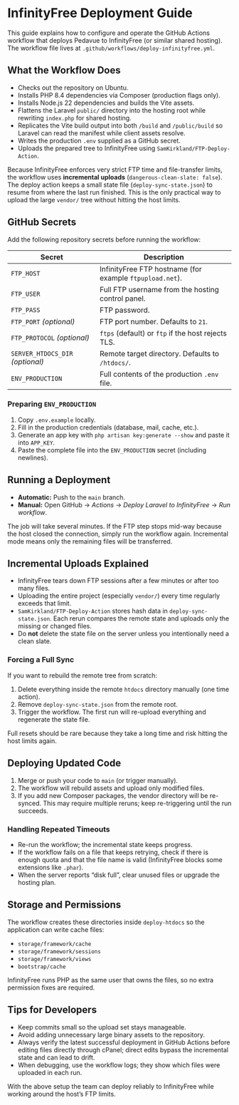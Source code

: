 # InfinityFree Deployment Guide

This guide explains how to configure and operate the GitHub Actions workflow that deploys Pedavue to InfinityFree (or similar shared hosting). The workflow file lives at `.github/workflows/deploy-infinityfree.yml`.

## What the Workflow Does

- Checks out the repository on Ubuntu.
- Installs PHP 8.4 dependencies via Composer (production flags only).
- Installs Node.js 22 dependencies and builds the Vite assets.
- Flattens the Laravel `public/` directory into the hosting root while rewriting `index.php` for shared hosting.
- Replicates the Vite build output into both `/build` and `/public/build` so Laravel can read the manifest while client assets resolve.
- Writes the production `.env` supplied as a GitHub secret.
- Uploads the prepared tree to InfinityFree using `SamKirkland/FTP-Deploy-Action`.

Because InfinityFree enforces very strict FTP time and file-transfer limits, the workflow uses **incremental uploads** (`dangerous-clean-slate: false`). The deploy action keeps a small state file (`deploy-sync-state.json`) to resume from where the last run finished. This is the only practical way to upload the large `vendor/` tree without hitting the host limits.

## GitHub Secrets

Add the following repository secrets before running the workflow:

| Secret                           | Description                                              |
| -------------------------------- | -------------------------------------------------------- |
| `FTP_HOST`                       | InfinityFree FTP hostname (for example `ftpupload.net`). |
| `FTP_USER`                       | Full FTP username from the hosting control panel.        |
| `FTP_PASS`                       | FTP password.                                            |
| `FTP_PORT` _(optional)_          | FTP port number. Defaults to `21`.                       |
| `FTP_PROTOCOL` _(optional)_      | `ftps` (default) or `ftp` if the host rejects TLS.       |
| `SERVER_HTDOCS_DIR` _(optional)_ | Remote target directory. Defaults to `/htdocs/`.         |
| `ENV_PRODUCTION`                 | Full contents of the production `.env` file.             |

### Preparing `ENV_PRODUCTION`

1. Copy `.env.example` locally.
2. Fill in the production credentials (database, mail, cache, etc.).
3. Generate an app key with `php artisan key:generate --show` and paste it into `APP_KEY`.
4. Paste the complete file into the `ENV_PRODUCTION` secret (including newlines).

## Running a Deployment

- **Automatic:** Push to the `main` branch.
- **Manual:** Open GitHub → _Actions_ → _Deploy Laravel to InfinityFree_ → _Run workflow_.

The job will take several minutes. If the FTP step stops mid-way because the host closed the connection, simply run the workflow again. Incremental mode means only the remaining files will be transferred.

## Incremental Uploads Explained

- InfinityFree tears down FTP sessions after a few minutes or after too many files.
- Uploading the entire project (especially `vendor/`) every time regularly exceeds that limit.
- `SamKirkland/FTP-Deploy-Action` stores hash data in `deploy-sync-state.json`. Each rerun compares the remote state and uploads only the missing or changed files.
- Do **not** delete the state file on the server unless you intentionally need a clean slate.

### Forcing a Full Sync

If you want to rebuild the remote tree from scratch:

1. Delete everything inside the remote `htdocs` directory manually (one time action).
2. Remove `deploy-sync-state.json` from the remote root.
3. Trigger the workflow. The first run will re-upload everything and regenerate the state file.

Full resets should be rare because they take a long time and risk hitting the host limits again.

## Deploying Updated Code

1. Merge or push your code to `main` (or trigger manually).
2. The workflow will rebuild assets and upload only modified files.
3. If you add new Composer packages, the vendor directory will be re-synced. This may require multiple reruns; keep re-triggering until the run succeeds.

### Handling Repeated Timeouts

- Re-run the workflow; the incremental state keeps progress.
- If the workflow fails on a file that keeps retrying, check if there is enough quota and that the file name is valid (InfinityFree blocks some extensions like `.phar`).
- When the server reports “disk full”, clear unused files or upgrade the hosting plan.

## Storage and Permissions

The workflow creates these directories inside `deploy-htdocs` so the application can write cache files:

- `storage/framework/cache`
- `storage/framework/sessions`
- `storage/framework/views`
- `bootstrap/cache`

InfinityFree runs PHP as the same user that owns the files, so no extra permission fixes are required.

## Tips for Developers

- Keep commits small so the upload set stays manageable.
- Avoid adding unnecessary large binary assets to the repository.
- Always verify the latest successful deployment in GitHub Actions before editing files directly through cPanel; direct edits bypass the incremental state and can lead to drift.
- When debugging, use the workflow logs; they show which files were uploaded in each run.

With the above setup the team can deploy reliably to InfinityFree while working around the host’s FTP limits.
